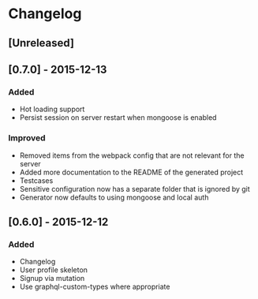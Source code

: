 # Changelog

## [Unreleased]

## [0.7.0] - 2015-12-13
### Added
- Hot loading support
- Persist session on server restart when mongoose is enabled

### Improved
- Removed items from the webpack config that are not relevant for the server
- Added more documentation to the README of the generated project
- Testcases
- Sensitive configuration now has a separate folder that is ignored by git
- Generator now defaults to using mongoose and local auth

## [0.6.0] - 2015-12-12
### Added
- Changelog
- User profile skeleton
- Signup via mutation
- Use graphql-custom-types where appropriate
